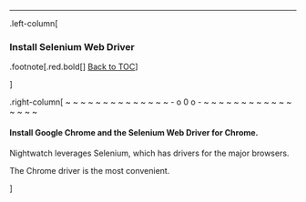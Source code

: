 ---
.left-column[
  ### Install Selenium Web Driver
.footnote[.red.bold[] [Back to TOC](..)] 
<!-- -->]
.right-column[
~ ~ ~ ~ ~ ~ ~ ~ ~ ~ ~ ~ ~ ~ - o 0 o - ~ ~ ~ ~ ~ ~ ~ ~ ~ ~ ~ ~ ~ ~ ~ ~

#### Install Google Chrome and the Selenium Web Driver for Chrome.

Nightwatch leverages Selenium, which has drivers for the major browsers.

The Chrome driver is the most convenient.

<!-- -->]
